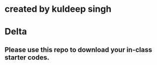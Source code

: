# created by kuldeep singh 
# Delta

## Please use this repo to download your in-class starter codes.
